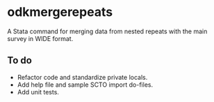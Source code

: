 # odkmergerepeats
A Stata command for merging data from nested repeats with the main survey in WIDE format.

## To do
- Refactor code and standardize private locals.
- Add help file and sample SCTO import do-files.
- Add unit tests.
